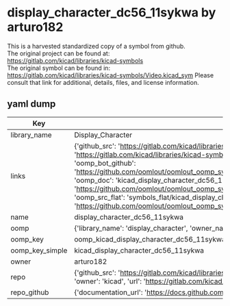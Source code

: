 # display_character_dc56_11sykwa by arturo182  
This is a harvested standardized copy of a symbol from github.  
The original project can be found at:  
https://gitlab.com/kicad/libraries/kicad-symbols  
The original symbol can be found in:
https://gitlab.com/kicad/libraries/kicad-symbols/Video.kicad_sym
Please consult that link for additional, details, files, and license information.  
## yaml dump  
| Key | Value |  
| --- | --- |  
| library_name | Display_Character |  
| links | {'github_src': 'https://gitlab.com/kicad/libraries/kicad-symbols/Video.kicad_sym', 'github_src_repo': 'https://gitlab.com/kicad/libraries/kicad-symbols', 'oomp_bot': 'kicad_display_character_dc56_11sykwa/working', 'oomp_bot_github': 'https://github.com/oomlout/oomlout_oomp_symbol_bot/tree/main/kicad_display_character_dc56_11sykwa/working', 'oomp_doc': 'kicad_display_character_dc56_11sykwa/working', 'oomp_doc_github': 'https://github.com/oomlout/oomlout_oomp_symbol_doc/tree/main/kicad_display_character_dc56_11sykwa/working', 'oomp_src_flat': 'symbols_flat/kicad_display_character_dc56_11sykwa/working', 'oomp_src_flat_github': 'https://github.com/oomlout/oomlout_oomp_symbol_src/tree/main/kicad_display_character_dc56_11sykwa/working'} |  
| name | display_character_dc56_11sykwa |  
| oomp | {'library_name': 'display_character', 'owner_name': 'kicad', 'symbol_name': 'display_character_dc56_11sykwa'} |  
| oomp_key | oomp_kicad_display_character_dc56_11sykwa |  
| oomp_key_simple | kicad_display_character_dc56_11sykwa |  
| owner | arturo182 |  
| repo | {'github_src': 'https://gitlab.com/kicad/libraries/kicad-symbols/Video.kicad_sym', 'name': 'libraries/kicad-symbols', 'owner': 'kicad', 'url': 'https://gitlab.com/kicad/libraries/kicad-symbols'} |  
| repo_github | {'documentation_url': 'https://docs.github.com/rest/repos/repos#get-a-repository', 'message': 'Not Found'} |  


